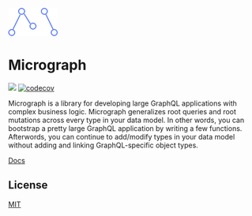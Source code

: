 ![](docs/assets/logo.png)
# Micrograph
![](https://travis-ci.org/dylnslck/micrograph.svg?branch=master) [![codecov](https://codecov.io/gh/dylnslck/micrograph/branch/master/graph/badge.svg)](https://codecov.io/gh/dylnslck/micrograph)

Micrograph is a library for developing large GraphQL applications with complex business logic. Micrograph generalizes root queries and root mutations across every type in your data model. In other words, you can bootstrap a pretty large GraphQL application by writing a few functions. Afterwords, you can continue to add/modify types in your data model without adding and linking GraphQL-specific object types.

[Docs](https://dylnslck.github.io/micrograph)

## License
[MIT](https://github.com/dylnslck/redink-graphql/LICENSE)
